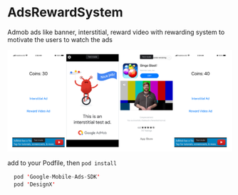 # AdsRewardSystem

Admob ads like banner, interstitial, reward video with rewarding system to motivate the users to watch the ads 

![Screenshots](https://raw.githubusercontent.com/belalsamyyy/AdsRewardSystem/main/Art/screenshots.png)


add to your Podfile, then `pod install`

```swift 
  pod 'Google-Mobile-Ads-SDK'
  pod 'DesignX'
```
